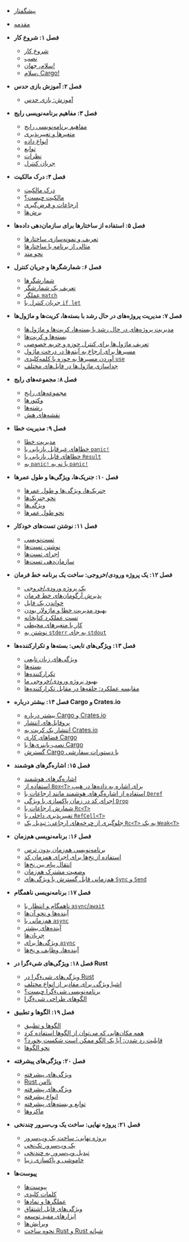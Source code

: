 - [پیشگفتار](./e1.foreword.md)
- [مقدمه](./e2.introduation.md)

- **فصل ۱: شروع کار**
    - [شروع کار](./010.getting-starrted.md)
    - [نصب](./011.installation.md)
    - [سلام، جهان!](./012.hello-world.md)
    - [سلام، Cargo!](./013.hello-cargo.md)

- **فصل ۲: آموزش بازی حدس**
    - [آموزش: بازی حدس](./020.guessing-game-tutorial.md)

- **فصل ۳: مفاهیم برنامه‌نویسی رایج**
    - [مفاهیم برنامه‌نویسی رایج](./030.common-programming-concepts.md)
    - [متغیرها و تغییرپذیری](./031.variables-and-mutability.md)
    - [انواع داده](./032.data-types.md)
    - [توابع](./33.functions.md)
    - [نظرات](./034.comments.md)
    - [جریان کنترل](./035.control-flow.md)

- **فصل ۴: درک مالکیت**
    - [درک مالکیت](./040.understanding-ownership.md)
    - [مالکیت چیست؟](./041.what-is-ownership.md)
    - [ارجاعات و قرض‌گیری](./042.references-and-borrowing.md)
    - [برش‌ها](./043.slices.md)

- **فصل ۵: استفاده از ساختارها برای سازمان‌دهی داده‌ها**
    - [تعریف و نمونه‌سازی ساختارها](./051.efining-structs.md)
    - [مثالی از برنامه با ساختارها](./052.example-structs.md)
    - [نحو متد](./053.method-syntax.md)

- **فصل ۶: شمارشگرها و جریان کنترل**
    - [شمارشگرها](./060.enums.md)
    - [تعریف یک شمارشگر](./061.defining-an-enum.md)
    - [عملگر `match`](./062.match.md)
    - [جریان کنترل با `if let`](./063.if-let.md)

- **فصل ۷: مدیریت پروژه‌های در حال رشد با بسته‌ها، کریت‌ها و ماژول‌ها**
    - [مدیریت پروژه‌های در حال رشد با بسته‌ها، کریت‌ها و ماژول‌ها](./070.managing-growing-projects-with-packages-crates-and-modules.md)
    - [بسته‌ها و کریت‌ها](./071.packages-and-crates.md)
    - [تعریف ماژول‌ها برای کنترل حوزه و حریم خصوصی](./072.defining-modules-to-control-scope-and-privacy.md)
    - [مسیرها برای ارجاع به آیتم‌ها در درخت ماژول](./073.paths-for-referring-to-an-item-in-the-module-tree.md)
    - [آوردن مسیرها به حوزه با کلمه‌کلیدی `use`](./074.bringing-paths-into-scope-with-the-use-keyword.md)
    - [جداسازی ماژول‌ها در فایل‌های مختلف](./075.separating-modules-into-different-files.md)

- **فصل ۸: مجموعه‌های رایج**
    - [مجموعه‌های رایج](./080.common-collections.md)
    - [وکتورها](./081.vectors.md)
    - [رشته‌ها](./082.strings.md)
    - [نقشه‌های هش](./083.hash-maps.md)

- **فصل ۹: مدیریت خطا**
    - [مدیریت خطا](./090.error-handling.md)
    - [خطاهای غیرقابل بازیابی با `panic!`](./091.unrecoverable-errors-with-panic.md)
    - [خطاهای قابل بازیابی با `Result`](./092.recoverable-errors-with-result.md)
    - [به `panic!` یا نه به `panic!`](./093.painc-or-not-panic.md)

- **فصل ۱۰: جنریک‌ها، ویژگی‌‌ها و طول عمرها**
    - [جنریک‌ها، ویژگی‌‌ها و طول عمرها](./100.generics.md)
    - [نحو جنریک‌ها](./101.syntax.md)
    - [ویژگی‌‌ها](./102.traits.md)
    - [نحو طول عمرها](./103.lifetime-syntax.md)

- **فصل ۱۱: نوشتن تست‌های خودکار**
    - [تست‌نویسی](./110.testing.md)
    - [نوشتن تست‌ها](./111.writing-tests.md)
    - [اجرای تست‌ها](./112.running-tests.md)
    - [سازمان‌دهی تست‌ها](./113.test-organization.md)

- **فصل ۱۲: یک پروژه ورودی/خروجی: ساخت یک برنامه خط فرمان**
    - [یک پروژه ورودی/خروجی](./120.an-io-project.md)
    - [پذیرش آرگومان‌های خط فرمان](./121.accepting-command-line-arguments.md)
    - [خواندن یک فایل](./122.reading-a-file.md)
    - [بهبود مدیریت خطا و ماژولار بودن](./123.improving-error-handling-and-modularity.md)
    - [تست عملکرد کتابخانه](./124.testing-the-librarys-functionality.md)
    - [کار با متغیرهای محیطی](./125.working-with-environment-variables.md)
    - [نوشتن به `stderr` به جای `stdout`](./126.writing-to-stderr-instead-of-stdout.md)

- **فصل ۱۳: ویژگی‌های تابعی: بسته‌ها و تکرارکننده‌ها**
    - [ویژگی‌های زبان تابعی](./130.functional-features.md)
    - [بسته‌ها](./131.closures.md)
    - [تکرارکننده‌ها](./132.iterators.md)
    - [بهبود پروژه ورودی/خروجی ما](./133.improving-our-io-project.md)
    - [مقایسه عملکرد: حلقه‌ها در مقابل تکرارکننده‌ها](./134.performance.md)

- **فصل ۱۴: بیشتر درباره Cargo و Crates.io**
    - [بیشتر درباره Cargo و Crates.io](./140.more-about-cargo.md)
    - [پروفایل‌های انتشار](./141.release-profiles.md)
    - [انتشار یک کریت به Crates.io](./142.publishing-to-crates-io.md)
    - [فضاهای کاری Cargo](./143.cargo-workspaces.md)
    - [نصب باینری‌ها با Cargo](./144.installing-binaries.md)
    - [گسترش Cargo با دستورات سفارشی](./145.extending-cargo.md)

- **فصل ۱۵: اشاره‌گرهای هوشمند**
    - [اشاره‌گرهای هوشمند](./150.smart-pointers.md)
    - [استفاده از `Box<T>` برای اشاره به داده‌ها در هیپ](./151.box.md)
    - [استفاده از اشاره‌گرهای هوشمند مانند ارجاعات با `Deref`](./152.deref.md)
    - [اجرای کد در زمان پاکسازی با ویژگی‌ `Drop`](./153.drop.md)
    - [شمارش ارجاعات با `Rc<T>`](./154.rc.md)
    - [تغییرپذیری داخلی با `RefCell<T>`](./155.interior-mutability.md)
    - [جلوگیری از چرخه‌های ارجاعی: تبدیل یک `Rc<T>` به یک `Weak<T>`](./156.reference-cycles.md)

- **فصل ۱۶: برنامه‌نویسی هم‌زمان**
    - [برنامه‌نویسی هم‌زمان بدون ترس](./160.concurrency.md)
    - [استفاده از نخ‌ها برای اجرای همزمان کد](./161.threads.md)
    - [انتقال پیام بین نخ‌ها](./162.message-passing.md)
    - [وضعیت مشترک هم‌زمان](./163.shared-state.md)
    - [هم‌زمانی قابل گسترش با ویژگی‌‌های `Sync` و `Send`](./164.extensible-concurrency-sync-and-send.md)

- **فصل ۱۷: برنامه‌نویسی ناهمگام**
    - [ناهمگام و انتظار با `async`/`await`](./170.async-await.md)
    - [آینده‌ها و نحو آن‌ها](./171.futures-and-syntax.md)
    - [هم‌زمانی با `async`](./172.concurrency-with-async.md)
    - [آینده‌های بیشتر](./173.more-futures.md)
    - [جریان‌ها](./174.streams.md)
    - [ویژگی‌‌ها برای `async`](./175.traits-for-async.md)
    - [آینده‌ها، وظایف و نخ‌ها](./176.futures-tasks-threads.md)

- **فصل ۱۸: ویژگی‌های شیءگرا در Rust**
    - [ویژگی‌های شیءگرا در Rust](./180.oop.md)
    - [اشیا ویژگی‌ برای مقادیر از انواع مختلف](./181.trait-objects.md)
    - [برنامه‌نویسی شیءگرا چیست؟](./181.what-is-oo.md)
    - [الگوهای طراحی شیءگرا](./183.oo-design-patterns.md)

- **فصل ۱۹: الگوها و تطبیق**
    - [الگوها و تطبیق](./190.patterns.md)
    - [همه مکان‌هایی که می‌توان از الگوها استفاده کرد](./191.all-the-places-for-patterns.md)
    - [قابلیت رد شدن: آیا یک الگو ممکن است شکست بخورد؟](./192.refutability.md)
    - [نحو الگوها](./193.pattern-syntax.md)

- **فصل ۲۰: ویژگی‌های پیشرفته**
    - [ویژگی‌های پیشرفته](./200.advanced-features.md)
    - [Rust ناامن](./201.unsafe-rust.md)
    - [ویژگی‌‌های پیشرفته](./202.advanced-traits.md)
    - [انواع پیشرفته](./203.advanced-types.md)
    - [توابع و بسته‌های پیشرفته](./204.advanced-functions-and-closures.md)
    - [ماکروها](./205.macros.md)

- **فصل ۲۱: پروژه نهایی: ساخت یک وب‌سرور چندنخی**
    - [پروژه نهایی: ساخت یک وب‌سرور](./210.final-project-a-web-server.md)
    - [یک وب‌سرور تک‌نخی](./211.single-threaded.md)
    - [تبدیل وب‌سرور به چندنخی](./212.multithreaded.md)
    - [خاموشی و پاکسازی زیبا](./213.graceful-shutdown-and-cleanup.md)

- **پیوست‌ها**
    - [پیوست‌ها](./220.appendix.md)
    - [کلمات کلیدی](./221.keywords.md)
    - [عملگرها و نمادها](./222.operators.md)
    - [ویژگی‌‌های قابل اشتقاق](./223.derivable-traits.md)
    - [ابزارهای مفید توسعه](./224.useful-development-tools.md)
    - [ویرایش‌ها](./225.editions.md)
    - [نحوه ساخت Rust و Rust شبانه](./226.appendix-07-nightly-rust.md)